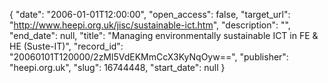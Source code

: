{
  "date": "2006-01-01T12:00:00", 
  "open_access": false, 
  "target_url": "http://www.heepi.org.uk/jisc/sustainable-ict.htm", 
  "description": "", 
  "end_date": null, 
  "title": "Managing environmentally sustainable ICT in FE & HE (Suste-IT)", 
  "record_id": "20060101T120000/2zMl5VdEKMmCcX3KyNqOyw==", 
  "publisher": "heepi.org.uk", 
  "slug": 16744448, 
  "start_date": null
}

